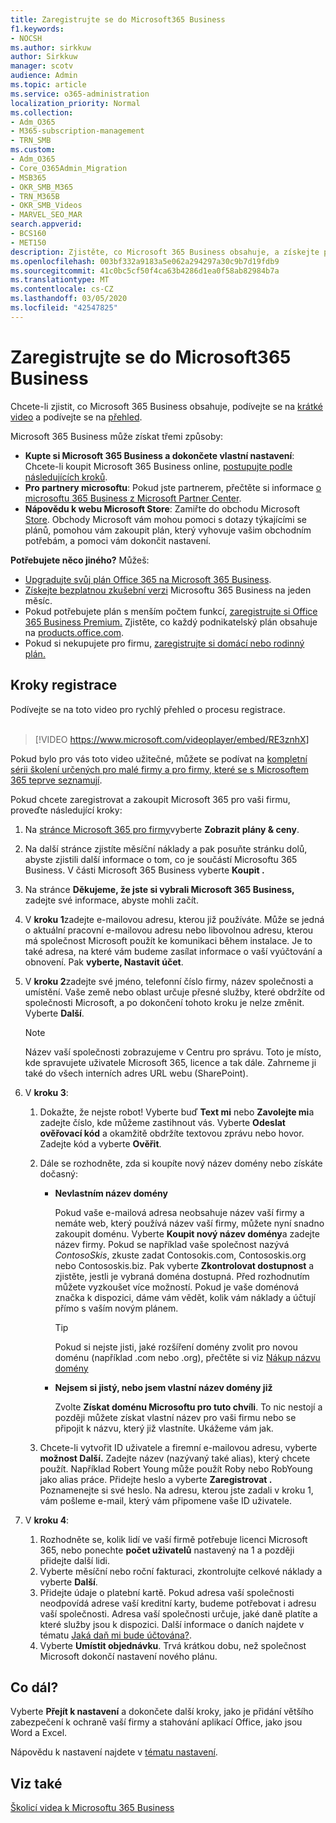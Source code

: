 ```yaml
---
title: Zaregistrujte se do Microsoft365 Business
f1.keywords:
- NOCSH
ms.author: sirkkuw
author: Sirkkuw
manager: scotv
audience: Admin
ms.topic: article
ms.service: o365-administration
localization_priority: Normal
ms.collection:
- Adm_O365
- M365-subscription-management
- TRN_SMB
ms.custom:
- Adm_O365
- Core_O365Admin_Migration
- MSB365
- OKR_SMB_M365
- TRN_M365B
- OKR_SMB_Videos
- MARVEL_SEO_MAR
search.appverid:
- BCS160
- MET150
description: Zjistěte, co Microsoft 365 Business obsahuje, a získejte podrobné pokyny při registraci pro Microsoft 365 Business.
ms.openlocfilehash: 003bf332a9183a5e062a294297a30c9b7d19fdb9
ms.sourcegitcommit: 41c0bc5cf50f4ca63b4286d1ea0f58ab82984b7a
ms.translationtype: MT
ms.contentlocale: cs-CZ
ms.lasthandoff: 03/05/2020
ms.locfileid: "42547825"
---
```

# <a name="sign-up-for-microsoft-365-business"></a>Zaregistrujte se do Microsoft365 Business

Chcete-li zjistit, co Microsoft 365 Business obsahuje, podívejte se na [krátké video](https://go.microsoft.com/fwlink/?linkid=2109651) a podívejte se na [přehled](microsoft-365-business-overview.md).

Microsoft 365 Business může získat třemi způsoby:
- **Kupte si Microsoft 365 Business a dokončete vlastní nastavení**: Chcete-li koupit Microsoft 365 Business online, [postupujte podle následujících kroků](#sign-up-steps).
- **Pro partnery microsoftu**: Pokud jste partnerem, přečtěte si informace [o microsoftu 365 Business z Microsoft Partner Center](get-microsoft-365-business.md#get-microsoft-365-business-from-microsoft-partner-center).
- **Nápovědu k webu Microsoft Store**: Zamiřte do obchodu Microsoft [Store](https://go.microsoft.com/fwlink/?linkid=2109652). Obchody Microsoft vám mohou pomoci s dotazy týkajícími se plánů, pomohou vám zakoupit plán, který vyhovuje vašim obchodním potřebám, a pomoci vám dokončit nastavení.

**Potřebujete něco jiného?** Můžeš:
- [Upgradujte svůj plán Office 365 na Microsoft 365 Business](migrate-to-microsoft-365-business.md).
- [Získejte bezplatnou zkušební verzi](https://go.microsoft.com/fwlink/p/?linkid=2102309) Microsoftu 365 Business na jeden měsíc.
- Pokud potřebujete plán s menším počtem funkcí, [zaregistrujte si Office 365 Business Premium.](https://go.microsoft.com/fwlink/p/?LinkID=510935) Zjistěte, co každý podnikatelský plán obsahuje na [products.office.com](https://go.microsoft.com/fwlink/?linkid=2109397).
- Pokud si nekupujete pro firmu, [zaregistrujte si domácí nebo rodinný plán.](https://go.microsoft.com/fwlink/?linkid=2109398) 

## <a name="sign-up-steps"></a>Kroky registrace

Podívejte se na toto video pro rychlý přehled o procesu registrace.<br><br>

> [!VIDEO https://www.microsoft.com/videoplayer/embed/RE3znhX] 

Pokud bylo pro vás toto video užitečné, můžete se podívat na [kompletní sérii školení určených pro malé firmy a pro firmy, které se s Microsoftem 365 teprve seznamují](https://support.office.com/article/6ab4bbcd-79cf-4000-a0bd-d42ce4d12816).

Pokud chcete zaregistrovat a zakoupit Microsoft 365 pro vaši firmu, proveďte následující kroky:

1. Na [stránce Microsoft 365 pro firmy](https://go.microsoft.com/fwlink/?linkid=2109654)vyberte **Zobrazit plány & ceny**. 
2. Na další stránce zjistíte měsíční náklady a pak posuňte stránku dolů, abyste zjistili další informace o tom, co je součástí Microsoftu 365 Business. V části Microsoft 365 Business vyberte **Koupit .**
3. Na stránce **Děkujeme, že jste si vybrali Microsoft 365 Business,** zadejte své informace, abyste mohli začít.
4. V **kroku 1**zadejte e-mailovou adresu, kterou již používáte. Může se jedná o aktuální pracovní e-mailovou adresu nebo libovolnou adresu, kterou má společnost Microsoft použít ke komunikaci během instalace. Je to také adresa, na které vám budeme zasílat informace o vaší vyúčtování a obnovení. Pak **vyberte, Nastavit účet**.
5. V **kroku 2**zadejte své jméno, telefonní číslo firmy, název společnosti a umístění. Vaše země nebo oblast určuje přesné služby, které obdržíte od společnosti Microsoft, a po dokončení tohoto kroku je nelze změnit. Vyberte **Další**.
    > [!NOTE]
    > Název vaší společnosti zobrazujeme v Centru pro správu. Toto je místo, kde spravujete uživatele Microsoft 365, licence a tak dále. Zahrneme ji také do všech interních adres URL webu (SharePoint).
6. V **kroku 3**:

    1. Dokažte, že nejste robot! Vyberte buď **Text mi** nebo **Zavolejte mi**a zadejte číslo, kde můžeme zastihnout vás. Vyberte **Odeslat ověřovací kód** a okamžitě obdržíte textovou zprávu nebo hovor. Zadejte kód a vyberte **Ověřit**.
    2. Dále se rozhodněte, zda si koupíte nový název domény nebo získáte dočasný:

        - **Nevlastním název domény** 
        
            Pokud vaše e-mailová adresa neobsahuje název vaší firmy a nemáte web, který používá název vaší firmy, můžete nyní snadno zakoupit doménu. Vyberte **Koupit nový název domény**a zadejte název firmy. Pokud se například vaše společnost nazývá *ContosoSkis*, zkuste zadat Contosokis.com, Contososkis.org nebo Contososkis.biz. Pak vyberte **Zkontrolovat dostupnost** a zjistěte, jestli je vybraná doména dostupná. Před rozhodnutím můžete vyzkoušet více možností. Pokud je vaše doménová značka k dispozici, dáme vám vědět, kolik vám náklady a účtují přímo s vaším novým plánem. 
       
            > [!TIP]
            > Pokud si nejste jisti, jaké rozšíření domény zvolit pro novou doménu (například .com nebo .org), přečtěte si viz [Nákup názvu domény](https://go.microsoft.com/fwlink/?linkid=2109700)
        
        - **Nejsem si jistý, nebo jsem vlastní název domény již** 
        
             Zvolte **Získat doménu Microsoftu pro tuto chvíli**. To nic nestojí a později můžete získat vlastní název pro vaši firmu nebo se připojit k názvu, který již vlastníte. Ukážeme vám jak.

    3. Chcete-li vytvořit ID uživatele a firemní e-mailovou adresu, vyberte **možnost Další.** Zadejte název (nazývaný také alias), který chcete použít. Například Robert Young může použít Roby nebo RobYoung jako alias práce. Přidejte heslo a vyberte **Zaregistrovat .** Poznamenejte si své heslo. Na adresu, kterou jste zadali v kroku 1, vám pošleme e-mail, který vám připomene vaše ID uživatele.
7. V **kroku 4**: 

    1. Rozhodněte se, kolik lidí ve vaší firmě potřebuje licenci Microsoft 365, nebo ponechte **počet uživatelů** nastavený na 1 a později přidejte další lidi. 
    2. Vyberte měsíční nebo roční fakturaci, zkontrolujte celkové náklady a vyberte **Další**. 
    3. Přidejte údaje o platební kartě. Pokud adresa vaší společnosti neodpovídá adrese vaší kreditní karty, budeme potřebovat i adresu vaší společnosti. Adresa vaší společnosti určuje, jaké daně platíte a které služby jsou k dispozici. Další informace o daních najdete v tématu [Jaká daň mi bude účtována?](https://go.microsoft.com/fwlink/?linkid=2109701).
    4. Vyberte **Umístit objednávku**. Trvá krátkou dobu, než společnost Microsoft dokončí nastavení nového plánu.

## <a name="whats-next"></a>Co dál?

Vyberte **Přejít k nastavení** a dokončete další kroky, jako je přidání většího zabezpečení k ochraně vaší firmy a stahování aplikací Office, jako jsou Word a Excel.

Nápovědu k nastavení najdete v [tématu nastavení](set-up.md).

## <a name="see-also"></a>Viz také

[Školicí videa k Microsoftu 365 Business](https://support.office.com/article/6ab4bbcd-79cf-4000-a0bd-d42ce4d12816)
